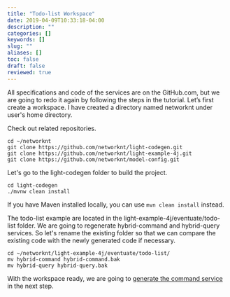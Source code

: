 ```yaml
---
title: "Todo-list Workspace"
date: 2019-04-09T10:33:18-04:00
description: ""
categories: []
keywords: []
slug: ""
aliases: []
toc: false
draft: false
reviewed: true
---
```


All specifications and code of the services are on the GitHub.com, but we are going to redo it again by following the steps in the tutorial. Let’s first create a workspace. I have created a directory named networknt under user's home directory.

Check out related repositories.

```
cd ~/networknt
git clone https://github.com/networknt/light-codegen.git
git clone https://github.com/networknt/light-example-4j.git
git clone https://github.com/networknt/model-config.git
```

Let's go to the light-codegen folder to build the project.

```
cd light-codegen
./mvnw clean install
```

If you have Maven installed locally, you can use `mvn clean install` instead. 

The todo-list example are located in the light-example-4j/eventuate/todo-list folder. We are going to regenerate hybrid-command and hybrid-query services. So let's rename the existing folder so that we can compare the existing code with the newly generated code if necessary. 

```
cd ~/networknt/light-example-4j/eventuate/todo-list/
mv hybrid-command hybrid-command.bak
mv hybrid-query hybrid-query.bak
```

With the workspace ready, we are going to [generate the command service][] in the next step. 


[generate the command service]: /tutorial/hybrid/todo-list/generate-command/

